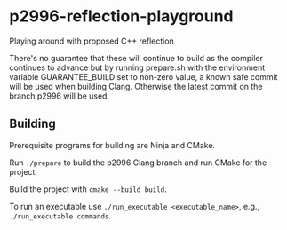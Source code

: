 # p2996-reflection-playground
Playing around with proposed C++ reflection

There's no guarantee that these will continue to build as the compiler
continues to advance but by running prepare.sh with the environment
variable GUARANTEE_BUILD set to non-zero value, a known safe commit will
be used when building Clang.
Otherwise the latest commit on the branch p2996 will be used.

## Building

Prerequisite programs for building are Ninja and CMake.

Run `./prepare` to build the p2996 Clang branch and run CMake for the project.

Build the project with `cmake --build build`.

To run an executable use `./run_executable <executable_name>`, e.g.,
`./run_executable commands`.
